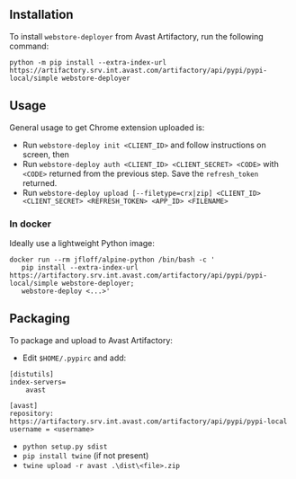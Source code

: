 ## Installation
To install `webstore-deployer` from Avast Artifactory, run the following command:

```python -m pip install --extra-index-url https://artifactory.srv.int.avast.com/artifactory/api/pypi/pypi-local/simple webstore-deployer```

## Usage
General usage to get Chrome extension uploaded is:
* Run ```webstore-deploy init <CLIENT_ID>``` and follow instructions on screen, then
* Run ```webstore-deploy auth <CLIENT_ID> <CLIENT_SECRET> <CODE>``` with `<CODE>` returned from the previous step. Save the `refresh_token` returned.
* Run ```webstore-deploy upload [--filetype=crx|zip] <CLIENT_ID> <CLIENT_SECRET> <REFRESH_TOKEN> <APP_ID> <FILENAME>```

### In docker
Ideally use a lightweight Python image:
```
docker run --rm jfloff/alpine-python /bin/bash -c '
   pip install --extra-index-url https://artifactory.srv.int.avast.com/artifactory/api/pypi/pypi-local/simple webstore-deployer;
   webstore-deploy <...>'
```

## Packaging
To package and upload to Avast Artifactory:
* Edit `$HOME/.pypirc` and add:
```
[distutils]
index-servers=
    avast

[avast]
repository: https://artifactory.srv.int.avast.com/artifactory/api/pypi/pypi-local
username = <username>
```
* `python setup.py sdist`
* `pip install twine` (if not present)
* `twine upload -r avast .\dist\<file>.zip`